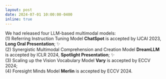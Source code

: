 ```yaml
---
layout: post
date: 2024-07-01 10:00:00-0400
inline: true
---
```


We had released four LLM-based multimodal models: \
(1) Referring Instruction Tuning Model **ChatSpot** is accepted by IJCAI 2023, **Long Oral Presentation**; :sparkles:\
(2) Synergistic Multimodal Comprehension and Creation Model **DreamLLM** is accepted by ICLR 2024, **Spotlight Presentation**; :sparkles:\
(3) Scaling up the Vision Vocabulary Model **Vary** is accepted by ECCV 2024;\
(4) Foresight Minds Model **Merlin** is accepted by ECCV 2024.
